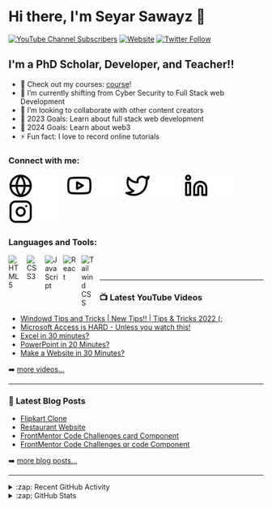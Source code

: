 # Hi there, I'm Seyar Sawayz 👋 

[![YouTube Channel Subscribers](https://img.shields.io/youtube/channel/subscribers/UCDCHcqyeQgJ-jVSd6VJkbCw?logo=youtube&logoColor=red&style=for-the-badge)][youtube]
[![Website](https://img.shields.io/website?label=SeyarSawayz.com&style=for-the-badge&url=https%3A%2F%2FSeyarSawayz.com)](https://seyarsawayz.netlify.app/)
[![Twitter Follow](https://img.shields.io/twitter/follow/SeyarSawayz?color=1DA1F2&logo=twitter&style=for-the-badge)](https://twitter.com/seyarsawayz)



## I'm a PhD Scholar, Developer, and Teacher!!

- 🔭 Check out my courses:&nbsp;[course]!
- 🌱 I’m currently shifting from Cyber Security to Full Stack web Development
- 👯 I’m looking to collaborate with other content creators
- 🥅 2023 Goals: Learn about full stack web development 
- 🥅 2024 Goals: Learn about web3 
- ⚡ Fun fact: I love to record online tutorials 

### Connect with me:

[![website](./img/globe-light.svg)](https://seyarsawayz.netlify.app#gh-light-mode-only)
[![website](./img/globe-dark.svg)](https://seyarsawayz.netlify.app#gh-dark-mode-only)
&nbsp;&nbsp;
[![website](./img/youtube-light.svg)](https://www.youtube.com/c/KAYHANTECH#gh-light-mode-only)
[![website](./img/youtube-dark.svg)](https://www.youtube.com/c/KAYHANTECH#gh-dark-mode-only)
&nbsp;&nbsp;
[![website](./img/twitter-light.svg)](https://twitter.com/seyarsawayz#gh-light-mode-only)
[![website](./img/twitter-dark.svg)](https://twitter.com/seyarsawayz#gh-dark-mode-only)
&nbsp;&nbsp;
[![website](./img/linkedin-light.svg)](https://linkedin.com/in/seyar-sawayz-159119119#gh-light-mode-only)
[![website](./img/linkedin-dark.svg)](https://linkedin.com/in/seyar-sawayz-159119119#gh-dark-mode-only)
&nbsp;&nbsp;
[![website](./img/instagram-light.svg)](https://instagram.com/kayhan_tech#gh-light-mode-only)
[![website](./img/instagram-dark.svg)](https://instagram.com/kayhan_tech#gh-dark-mode-only)

### Languages and Tools:

[<img align="left" alt="HTML5" width="26px" src="https://cdn.jsdelivr.net/gh/devicons/devicon/icons/html5/html5-original.svg" style="padding-right:10px;" />][MicrosoftAccessPlaylist]
[<img align="left" alt="CSS3" width="26px" src="https://cdn.jsdelivr.net/gh/devicons/devicon/icons/css3/css3-original.svg" style="padding-right:10px;" />][MicrosoftExcelPlaylist]
[<img align="left" alt="JavaScript" width="26px" src="https://cdn.jsdelivr.net/gh/devicons/devicon/icons/javascript/javascript-original.svg" style="padding-right:10px;" />][WindowsCoolTipsandTricks]
<img align="left" alt="React" width="26px" src="https://cdn.jsdelivr.net/gh/devicons/devicon/icons/react/react-original.svg" style="padding-right:10px;" />
<img align="left" alt="Tailwind CSS" width="26px" src="https://cdn.jsdelivr.net/gh/devicons/devicon/icons/tailwindcss/tailwindcss-plain.svg" style="padding-right:10px;" />

<br />
<br />


---

### 📺 Latest YouTube Videos

<!-- YOUTUBE:START -->
- [Windowd Tips and Tricks | New Tips!! | Tips &amp; Tricks 2022 &lpar;;](https://www.youtube.com/watch?v=dgDEXczVTk0&list=PLJcDCSyxQnwuJmy_zg1FEzHm3_xij9VMg)
- [Microsoft Access is HARD - Unless you watch this!](https://www.youtube.com/watch?v=sNWymtWmWAQ&list=PLJcDCSyxQnwsvUcqHSy80rwN8yNXd_xBP&index=34)
- [Excel in 30 minutes?](https://www.youtube.com/watch?v=Eiv7unjSoaA&t=1172s)
- [PowerPoint in 20 Minutes?](https://www.youtube.com/watch?v=_9dWF4IIJvY&t=12s)
- [Make a Website in 30 Minutes?](https://www.youtube.com/watch?v=bc4tB1t86aE&t=72s)
<!-- YOUTUBE:END -->

➡️ [more videos...](https://www.youtube.com/c/KAYHANTECH)

---

### 📕 Latest Blog Posts

<!-- BLOG-POST-LIST:START -->
- [Flipkart Clone](https://flipkartclonebyseyar.netlify.app/)
- [Restaurant Website](https://mymealbyseyar.netlify.app/)
- [FrontMentor Code Challenges card Component](https://seyarsawayz-nft-card-component.netlify.app/)
- [FrontMentor Code Challenges qr code Component](https://seyar-qr-code-component.netlify.app/)

<!-- BLOG-POST-LIST:END -->

➡️ [more blog posts...](https://seyarsawayz.netlify.app/)

---

<details>
  <summary>:zap: Recent GitHub Activity</summary>
  
<!--START_SECTION:activity-->

<!--END_SECTION:activity-->

</details>

<details>
  <summary>:zap: GitHub Stats</summary>

  <img align="left" alt="SeyarSawayz's GitHub Stats" src="https://github-readme-stats.vercel.app/api?username=SeyarSawayz&show_icons=true&hide_border=false&title_color=ff652f&icon_color=FFE400&bg_color=09131B&text_color=ffffff&border_color=0c1a25" />

</details>

[website]: https://seyarsawayz.netlify.app/
[course]: https://www.youtube.com/c/KAYHANTECH
[twitter]: https://twitter.com/seyarsawayz
[youtube]: https://youtube.com/c/kayhantech
[instagram]: https://instagram.com/kayhan_tech
[linkedin]: https://linkedin.com/in/seyar-sawayz-159119119
[MicrosoftAccessPlaylist]: https://www.youtube.com/watch?v=fNtQE1SvlI4&list=PLJcDCSyxQnwsvUcqHSy80rwN8yNXd_xBP
[WindowsCoolTipsandTricks]: https://www.youtube.com/watch?v=dgDEXczVTk0&list=PLJcDCSyxQnwuJmy_zg1FEzHm3_xij9VMg
[MicrosoftExcelPlaylist]: https://www.youtube.com/watch?v=CKkv5ZVNHFM&list=PLJcDCSyxQnwsbZ0_5ucRe3pX4KU0os17j
[MicrosoftPowerPointPlaylist]: https://www.youtube.com/watch?v=yqBIBgADCX0&list=PLJcDCSyxQnwsollMdI1Ur93QM3N5MVAso
[ExcelFunctionPlaylist]: https://www.youtube.com/watch?v=R_C6CRsWogA&list=PLJcDCSyxQnwtUwKBOBWCQhBwAKj_hezYU

